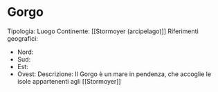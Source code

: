 # Gorgo
Tipologia: Luogo
Continente: [[Stormoyer (arcipelago)]]
Riferimenti geografici: 
* Nord:
* Sud: 
* Est: 
* Ovest: 
Descrizione: Il Gorgo è un mare in pendenza, che accoglie le isole appartenenti agli [[Stormoyer]]